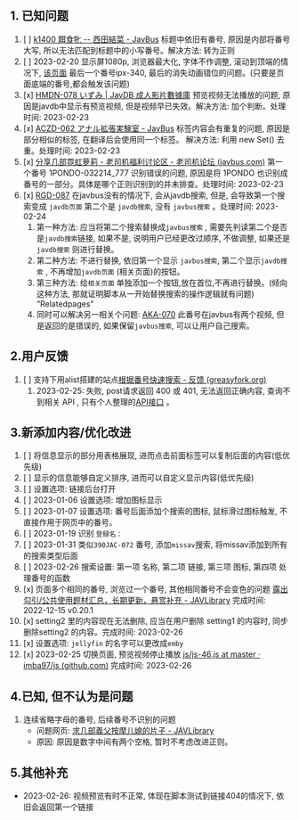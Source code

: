 ## 1. 已知问题
1. [ ] [k1400 餌食牝 -- 西田結菜 - JavBus](https://www.javbus.com/K1400) 标题中依旧有番号, 原因是内部将番号大写, 所以无法匹配到标题中的小写番号。解决方法: 转为正则
6. [ ] 2023-02-20  显示屏1080p, 浏览器最大化, 字体不作调整, 滚动到顶端的情况下,  [该页面](https://www.javlibrary.com/cn/publictopic.php?id=164720)  最后一个番号ipx-340, 最后的消失动画错位的问题。(只要是页面底端的番号,都会触发该问题)
2. [x] [HMDN-078 いずみ | JavDB 成人影片數據庫](https://javdb.com/v/a44M4) 预览视频无法播放的问题, 原因是javdb中显示有预览视频, 但是视频早已失效。解决方法: 加个判断。处理时间: 2023-02-23  
3. [x] [ACZD-062 アナル拡張実験室 - JavBus](https://www.javbus.com/ACZD-062) 标签内容会有重复的问题, 原因是部分相似的标签, 在翻译后会使用同一个标签。  解决方法: 利用 new Set() 去重。处理时间: 2023-02-23  
4. [x] [分享几部霓虹萝莉 - 老司机福利讨论区 - 老司机论坛 (javbus.com)](https://www.javbus.com/forum/forum.php?mod=viewthread&tid=109333&extra=page%3D1) 第一个番号 1PONDO-032214_777 识别错误的问题, 原因是将 1PONDO 也识别成番号的一部分。具体是哪个正则识别到的并未排查。处理时间: 2023-02-23  
5. [x] [RGD-087](https://www.javlibrary.com/cn/userposts.php?mode=&u=carenstrid&page=8) 在javbus没有的情况下, 会从javdb搜索, 但是, 会导致第一个搜索变成 `javdb页面` 第二个是 `javdb搜索`, 没有 `javbus搜索` 。处理时间: 2023-02-24
	1. 第一种方法: 应当将第二个搜索替换成`javbus搜索` , 需要先判读第二个是否是`javdb搜索`链接, 如果不是, 说明用户已经更改过顺序, 不做调整, 如果还是`javdb搜索` 则进行替换。
	2. 第二种方法: 不进行替换, 依旧第一个显示 `javbus搜索`, 第二个显示`javdb搜索` , 不再增加`javdb页面` (相关页面)的按钮。
	3. 第三种方法: 给`相关页面` 单独添加一个按钮,放在首位,不再进行替换。(倾向这种方法, 那就证明脚本从一开始替换搜索的操作逻辑就有问题) “Relatedpages”
	4. 同时可以解决另一相关个问题: [AKA-070](https://www.javbus.com/AKA-070_2020-04-24) 此番号在javbus有两个视频, 但是返回的是错误的, 如果保留`javbus搜索`, 可以让用户自己搜索。

## 2.用户反馈
1. [ ] 支持下用alist搭建的站点[根据番号快速搜索 - 反馈 (greasyfork.org)](https://greasyfork.org/zh-CN/scripts/423350-%E6%A0%B9%E6%8D%AE%E7%95%AA%E5%8F%B7%E5%BF%AB%E9%80%9F%E6%90%9C%E7%B4%A2/discussions/160849) 
	1. 2023-02-25: 失败, post请求返回 400 或 401, 无法返回正确内容, 查询不到相关 API , 只有个人整理的[API接口](https://zhuanlan.zhihu.com/p/587004798) 。

## 3.新添加内容/优化改进
1. [ ] 将信息显示的部分用表格展现, 进而点击前面标签可以复制后面的内容(低优先级)
2. [ ] 显示的信息能够自定义排序,  进而可以自定义显示内容(低优先级)
5. [ ] 设置选项: 链接后台打开
7. [ ] 2023-01-06 设置选项: 增加图标显示
8. [ ] 2023-01-07 设置选项: 番号后面添加个搜索的图标, 鼠标滑过图标触发, 不直接作用于网页中的番号。
9. [ ] 2023-01-19 识别 `登録名：`
10. [ ] 2023-01-31 类似`390JAC-072` 番号, 添加`missav`搜索, 将missav添加到所有的搜索类型后面  
12. [ ] 2023-02-26 搜索设置: 第一项 名称, 第二项 链接, 第三项 图标, 第四项 处理番号的函数
3. [x] 页面多个相同的番号, 浏览过一个番号, 其他相同番号不会变色的问题 [露出勾引/公共使用题材汇总，长期更新，悬赏补充 - JAVLibrary](https://www.javlibrary.com/cn/publictopic.php?id=122596) 完成时间: 2022-12-15 v0.20.1   
4. [x] setting2 里的内容现在无法删除, 应当在用户删除 setting1 的内容时, 同步删除setting2 的内容。完成时间: 2023-02-26
6. [x] 设置选项:  `jellyfin` 的名字可以更改成`emby` 
11. [x] 2023-02-25 切换页面, 预览视频停止播放 [js/js-46.js at master · imba97/js (github.com)](https://github.com/imba97/js/blob/master/code/js-46.js)  完成时间: 2023-02-26
 
## 4.已知, 但不认为是问题
1. 连续省略字母的番号, 后续番号不识别的问题
	- 问题网页:   [求几部義父按摩儿媳的片子 - JAVLibrary](https://www.javlibrary.com/cn/publictopic.php?id=162213)
	-  原因: 原因是数字中间有两个空格, 暂时不考虑改进正则。



## 5.其他补充
- 2023-02-26:  视频预览有时不正常, 体现在脚本测试到链接404的情况下, 依旧会返回第一个链接